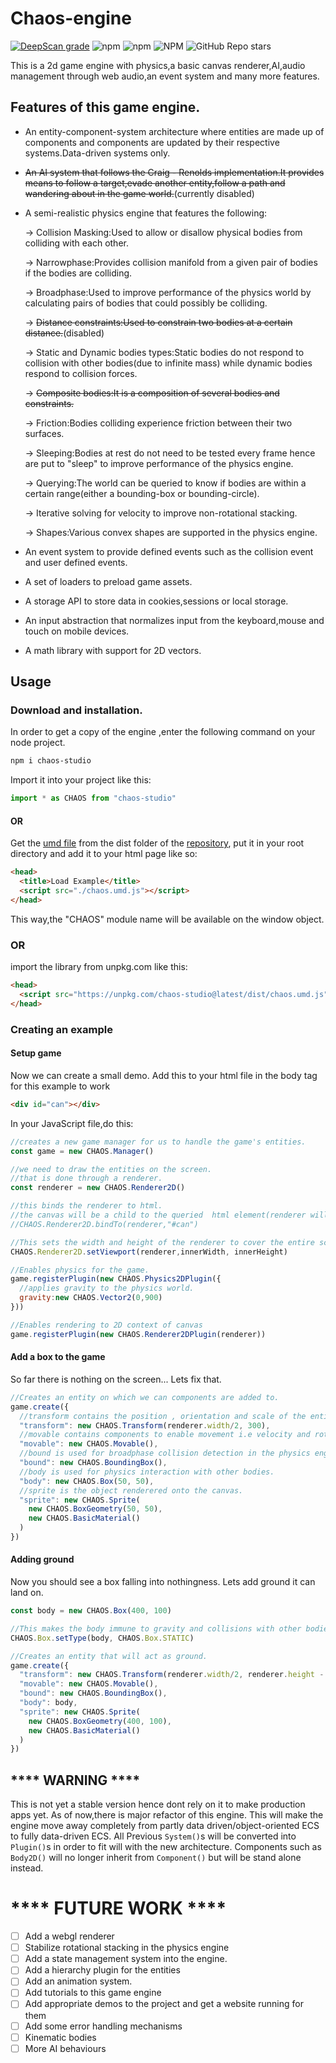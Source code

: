# Chaos-engine

[![DeepScan grade](https://deepscan.io/api/teams/22133/projects/25462/branches/809490/badge/grade.svg)](https://deepscan.io/dashboard#view=project&tid=22133&pid=25462&bid=809490)
![npm](https://img.shields.io/npm/dt/chaos-studio)
![npm](https://img.shields.io/npm/v/chaos-studio)
![NPM](https://img.shields.io/npm/l/chaos-studio)
![GitHub Repo stars](https://img.shields.io/github/stars/waynemwashuma/chaos-engine)

 This is a 2d game engine with physics,a basic canvas renderer,AI,audio management through web audio,an event system and many more features.

## Features of this game engine.

 - An entity-component-system architecture where entities are made up of components and components are updated by their respective systems.Data-driven systems only.
 
 - ~~An AI system that follows the Craig - Renolds implementation.It provides means to follow a target,evade another entity,follow a path and wandering about in the game world.~~(currently disabled)
 
 - A semi-realistic physics engine that features the following:
 
    -> Collision Masking:Used to allow or disallow physical bodies from colliding with each other.

    -> Narrowphase:Provides collision manifold from a given pair of bodies if the bodies are colliding.
    
    -> Broadphase:Used to improve performance of the physics world by calculating pairs of bodies that could possibly be colliding.
    
    -> ~~Distance constraints:Used to constrain two bodies at a certain distance.~~(disabled)
    
    -> Static and Dynamic bodies types:Static bodies do not respond to collision with other bodies(due to infinite mass) while dynamic bodies respond to collision forces.
    
    -> ~~Composite bodies:It is a composition of several bodies and constraints.~~
    
    -> Friction:Bodies colliding experience friction between their two surfaces.
    
    -> Sleeping:Bodies at rest do not need to be tested every frame hence are put to "sleep" to improve performance of the physics engine.
    
    -> Querying:The world can be queried to know if bodies are within a certain range(either a bounding-box or bounding-circle).
    
    -> Iterative solving for velocity to improve non-rotational stacking.
    
    -> Shapes:Various convex shapes are supported in the physics engine.
    
 - An event system to provide defined events such as the collision event and user defined events.
 - A set of loaders to preload game assets.
 - A storage API to store data in cookies,sessions or local storage.
 
 - An input abstraction that normalizes input from the keyboard,mouse and touch on mobile devices.
 
 - A math library with support for 2D vectors.

## Usage
### Download and installation.
In order to get a copy of the engine ,enter the following command on your node project.

```bash
npm i chaos-studio
```
Import it into your project like this:

```javascript
import * as CHAOS from "chaos-studio"
```
#### OR

Get the [umd file](https://github.com/waynemwashuma/chaos-engine/dist/chaos.umd.js)
from the dist folder of the [repository](https://github.com/waynemwashuma/chaos-engine),
put it in your root directory and add it to
your html page like so:

```html
<head>
  <title>Load Example</title>
  <script src="./chaos.umd.js"></script>
</head>
```
This way,the "CHAOS" module name will be available on the window object.

### OR
import the library from unpkg.com like this:

```html
<head>
  <script src="https://unpkg.com/chaos-studio@latest/dist/chaos.umd.js"></script>
</head>

```

### Creating an example
#### Setup game
Now we can create a small demo.
Add this to your html file in the body tag for this example to work
```html
<div id="can"></div>
```
In your JavaScript file,do this:
```javascript
//creates a new game manager for us to handle the game's entities.
const game = new CHAOS.Manager()

//we need to draw the entities on the screen.
//that is done through a renderer.
const renderer = new CHAOS.Renderer2D()

//this binds the renderer to html.
//the canvas will be a child to the queried  html element(renderer will attach it to the html element with id of "can")
//CHAOS.Renderer2D.bindTo(renderer,"#can")

//This sets the width and height of the renderer to cover the entire screen.
CHAOS.Renderer2D.setViewport(renderer,innerWidth, innerHeight)

//Enables physics for the game.
game.registerPlugin(new CHAOS.Physics2DPlugin({
  //applies gravity to the physics world.
  gravity:new CHAOS.Vector2(0,900)
}))

//Enables rendering to 2D context of canvas
game.registerPlugin(new CHAOS.Renderer2DPlugin(renderer))
```
#### Add a box to the game

So far there is nothing on the screen... Lets fix that.
```javascript
//Creates an entity on which we can components are added to.
game.create({
  //transform contains the position , orientation and scale of the entity
  "transform": new CHAOS.Transform(renderer.width/2, 300),
  //movable contains components to enable movement i.e velocity and rotation
  "movable": new CHAOS.Movable(),
  //bound is used for broadphase collision detection in the physics engine
  "bound": new CHAOS.BoundingBox(),
  //body is used for physics interaction with other bodies.
  "body": new CHAOS.Box(50, 50),
  //sprite is the object renderered onto the canvas.
  "sprite": new CHAOS.Sprite(
    new CHAOS.BoxGeometry(50, 50),
    new CHAOS.BasicMaterial()
  )
})
```
#### Adding ground

Now you should see a box falling into nothingness.
Lets add ground it can land on.

```javascript
const body = new CHAOS.Box(400, 100)

//This makes the body immune to gravity and collisions with other bodies.
CHAOS.Box.setType(body, CHAOS.Box.STATIC)

//Creates an entity that will act as ground.
game.create({
  "transform": new CHAOS.Transform(renderer.width/2, renderer.height - 800),
  "movable": new CHAOS.Movable(),
  "bound": new CHAOS.BoundingBox(),
  "body": body,
  "sprite": new CHAOS.Sprite(
    new CHAOS.BoxGeometry(400, 100),
    new CHAOS.BasicMaterial()
  )
})
```


## **** WARNING ****

This is not yet a stable version hence dont rely on it to make production apps yet.
As of now,there is major refactor of this engine.
This will make the engine move away completely from partly data driven/object-oriented ECS to fully data-driven ECS.
All Previous `System()`s will be converted into `Plugin()`s in order to fit will with the new architecture.
Components such as `Body2D()` will no longer inherit from `Component()` but will be stand alone instead.

# **** FUTURE WORK ****
 
 - [ ] Add a webgl renderer
 - [ ] Stabilize rotational stacking in the physics engine
 - [ ] Add a state management system into the engine.
 - [ ] Add a hierarchy plugin for the entities
 - [ ] Add an animation system.
 - [ ] Add tutorials to this game engine
 - [ ] Add appropriate demos to the project and get a website running for them
 - [ ] Add some error handling mechanisms 
 - [ ] Kinematic bodies
 - [ ] More AI behaviours

